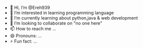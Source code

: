 - 👋 Hi, I’m @Ereh939
- 👀 I’m interested in learning programming language
- 🌱 I’m currently learning about python,java & web development
- 💞️ I’m looking to collaborate on "no one here"
- 📫 How to reach me ...
- 😄 Pronouns: ...
- ⚡ Fun fact: ...

<!---
Ereh939/Ereh939 is a ✨ special ✨ repository because its `README.md` (this file) appears on your GitHub profile.
You can click the Preview link to take a look at your changes.
--->
